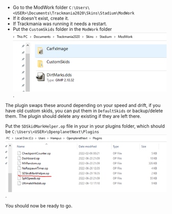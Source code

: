  - Go to the ModWork folder `C:\Users\<USER>\Documents\Trackmania2020\Skins\Stadium\ModWork`
  - If it doesn't exist, create it.
   - If Trackmania was running it needs a restart.
 - Put the `CustomSkids` folder in the `ModWork` folder ![ModWorkFolder](./Images/ModWorkFolder.PNG).

The plugin swaps these around depending on your speed and drift, if you have old custom skids, you can put them in `DefaultSkids` or backup/delete them. 
The plugin should delete any existing if they are left there.

Put the `SDSkidMarkHelper.op` file in your in your plugins folder, which should be `C:\Users\<USER>\OpenplanetNext\Plugins` ![PluginLocation](./Images/PluginLocation.PNG).

You should now be ready to go.
